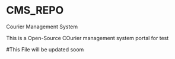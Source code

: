 # CMS_REPO
Courier Management System

This is a Open-Source COurier management system portal for test

#This File will be updated soom
